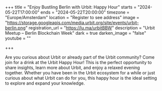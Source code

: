 +++
title = "Enjoy Bustling Berlin with Urbit: Happy Hour"
starts = "2024-05-22T17:00:00"
ends = "2024-05-22T20:00:00"
timezone = "Europe/Amsterdam"
location = "Register to see address"
image = "https://storage.googleapis.com/media.urbit.org/site/events/urbit-berlin.png"
registration_url = "https://lu.ma/urbitBBW"
description = "Urbit Meetup – Berlin Blockchain Week"
dark = true
darken_image = "false"
youtube = ""

+++

Are you curious about Urbit or already part of the Urbit community? Come join for a drink at the Urbit Happy Hour! This is the perfect opportunity to share insights, learn more about Urbit, and enjoy a relaxed evening together. Whether you have been in the Urbit ecosystem for a while or just curious about what Urbit can do for you, this happy hour is the ideal setting to explore and expand your knowledge.

